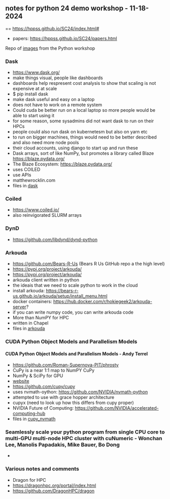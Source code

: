 ## notes for python 24 demo workshop - 11-18-2024

== https://hppss.github.io/SC24/index.html#

- papers: https://hppss.github.io/SC24/papers.html

Repo of [images](python_demo) from the Python workshop

### Dask

- https://www.dask.org/
- make things visual, people like dashboards
- dashboards help respresent cost analysis to show that scaling is not expensive at at scale
- $ pip install dask
- make dask useful and easy on a laptop
- does not have to work on a remote system
- Could cuda be better run on a local laptop so more people would be able to start using it
- for some reason, some sysadmins did not want dask to run on their HPCs
- people could also run dask on kubernetesm but also on yarn etc
- to run on bigger machines, things would need to be better described and also need more node pools
- their cloud accounts, using django to start up and run these
- Dask arrays, sort of like NumPy, but promotes a library called Blaze https://blaze.pydata.org/
- The Blaze Ecosystem: https://blaze.pydata.org/
- uses COILED
- use APIs
- matthewrocklin.com
- files in [dask](dask)

### Coiled

- https://www.coiled.io/
- also reinvigorated SLURM arrays

### DynD

- https://github.com/libdynd/dynd-python

### Arkouda

- https://github.com/Bears-R-Us (Bears R Us GitHub repo a the high level)
- https://pypi.org/project/arkouda/
- https://pypi.org/project/arkouda/
- arkouda client written in python
- the ideais that we need to scale python to work in the cloud
- install arkouda: https://bears-r-us.github.io/arkouda/setup/install_menu.html
- docker containers: https://hub.docker.com/r/hokiegeek2/arkouda-server?
- if you can write numpy code, you can write arkouda code
- More than NumPY for HPC
- written in Chapel
- files in [arkouda](arkouda)

### CUDA Python Object Models and Parallelism Models

#### CUDA Python Object Models and Parallelism Models - Andy Terrel

- https://github.com/Roman-Supernova-PIT/phrosty
- CuPy is a near 1:1 map to NumPY CuPy
- NumPy & SciPy for GPU
- [website](https://cupy.dev/)
- https://github.com/cupy/cupy
- uses nvmath-oython: https://github.com/NVIDIA/nvmath-python
- attempted to use with grace hopper architecture
- cupyx (need to look up how this differs from cupy proper)
- NVIDIA Future of Computing: https://github.com/NVIDIA/accelerated-computing-hub
- files in [cupy_nvmath](cupy_nvmath)

### Seamlessly scale your python program from single CPU core to multi-GPU multi-node HPC cluster with cuNumeric - Wonchan Lee, Manolis Papadakis, Mike Bauer, Bo Dong

-

### Various notes and comments

- Dragon for HPC
- https://dragonhpc.org/portal/index.html
- https://github.com/DragonHPC/dragon
